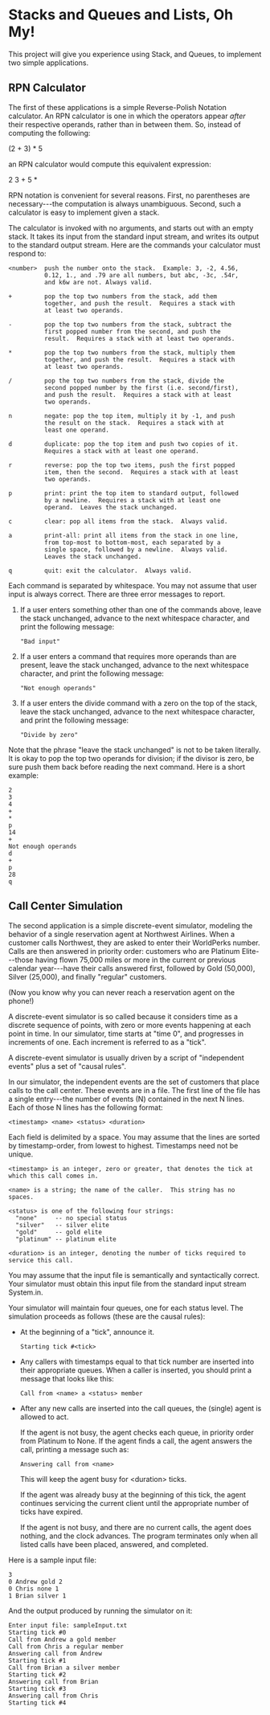 # Stacks and Queues and Lists, Oh My!

This project will give you experience using Stack, and Queues, to implement two simple applications.

## RPN Calculator

The first of these applications is a simple Reverse-Polish Notation calculator.  An RPN calculator is one in which the operators appear *after* their respective operands, rather than in between them.  So, instead of computing the following:

  (2 + 3) * 5

an RPN calculator would compute this equivalent expression:

   2 3 + 5 *

RPN notation is convenient for several reasons.  First, no parentheses are necessary---the computation is always unambiguous.  Second, such a calculator is easy to implement given a stack.  

The calculator is invoked with no arguments, and starts out with an empty stack.  It takes its input from the standard input stream, and writes its output to the standard output stream.  Here are the commands your calculator must respond to:

    <number>  push the number onto the stack.  Example: 3, -2, 4.56,
              0.12, 1., and .79 are all numbers, but abc, -3c, .54r, 
              and k6w are not. Always valid.

    +         pop the top two numbers from the stack, add them
              together, and push the result.  Requires a stack with
              at least two operands.

    -         pop the top two numbers from the stack, subtract the
              first popped number from the second, and push the
              result.  Requires a stack with at least two operands.

    *         pop the top two numbers from the stack, multiply them
              together, and push the result.  Requires a stack with
              at least two operands.

    /         pop the top two numbers from the stack, divide the
              second popped number by the first (i.e. second/first), 
              and push the result.  Requires a stack with at least 
              two operands.

    n         negate: pop the top item, multiply it by -1, and push
              the result on the stack.  Requires a stack with at
              least one operand.

    d         duplicate: pop the top item and push two copies of it.
              Requires a stack with at least one operand.

    r         reverse: pop the top two items, push the first popped
              item, then the second.  Requires a stack with at least
              two operands.

    p         print: print the top item to standard output, followed
              by a newline.  Requires a stack with at least one
              operand.  Leaves the stack unchanged.

    c         clear: pop all items from the stack.  Always valid.

    a         print-all: print all items from the stack in one line,
              from top-most to bottom-most, each separated by a
              single space, followed by a newline.  Always valid.
              Leaves the stack unchanged.

    q         quit: exit the calculator.  Always valid.


Each command is separated by whitespace. You may not assume that user input is always correct.  There are three error messages to report.

   1) If a user enters something other than one of the commands above,
      leave the stack unchanged, advance to the next whitespace
      character, and print the following message:

	      "Bad input"

   2) If a user enters a command that requires more operands than are
      present, leave the stack unchanged, advance to the next
      whitespace character, and print the following message:

	      "Not enough operands"

   3) If a user enters the divide command with a zero on the top of
      the stack, leave the stack unchanged, advance to the next
      whitespace character, and print the following message:

	      "Divide by zero"

Note that the phrase "leave the stack unchanged" is not to be taken literally.  It is okay to pop the top two operands for division; if
the divisor is zero, be sure push them back before reading the next command. Here is a short example:

    2
    3
    4
    +
    *
    p
    14
    +
    Not enough operands
    d
    +
    p
    28
    q

## Call Center Simulation

The second application is a simple discrete-event simulator, modeling the behavior of a single reservation agent at Northwest Airlines. When a customer calls Northwest, they are asked to enter their WorldPerks number.  Calls are then answered in priority order: customers who are Platinum Elite---those having flown 75,000 miles or more in the current or previous calendar year---have their calls answered first, followed by Gold (50,000), Silver (25,000), and finally "regular" customers.

(Now you know why you can never reach a reservation agent on the phone!)

A discrete-event simulator is so called because it considers time as a discrete sequence of points, with zero or more events happening at each point in time.  In our simulator, time starts at "time 0", and progresses in increments of one.  Each increment is referred to as a "tick".

A discrete-event simulator is usually driven by a script of "independent events" plus a set of "causal rules".

In our simulator, the independent events are the set of customers that place calls to the call center.  These events are in a file.  The first line of the file has a single entry---the number of events (N) contained in the next N lines.  Each of those N lines has the following format:

    <timestamp> <name> <status> <duration>

Each field is delimited by a space.  You may assume that the lines are sorted by timestamp-order, from lowest to highest.  Timestamps need not be unique.

    <timestamp> is an integer, zero or greater, that denotes the tick at which this call comes in.

    <name> is a string; the name of the caller.  This string has no spaces.

    <status> is one of the following four strings:
      "none"     -- no special status
      "silver"   -- silver elite
      "gold"     -- gold elite
      "platinum" -- platinum elite

    <duration> is an integer, denoting the number of ticks required to service this call.

You may assume that the input file is semantically and syntactically correct. Your simulator must obtain this input file from the standard input stream System.in.

Your simulator will maintain four queues, one for each status level. The simulation proceeds as follows (these are the causal rules):


* At the beginning of a "tick", announce it.

      Starting tick #<tick>

* Any callers with timestamps equal to that tick number are inserted into their appropriate queues.  When a caller is inserted, you should print a message that looks like this:

      Call from <name> a <status> member

* After any new calls are inserted into the call queues, the (single) agent is allowed to act.  

  If the agent is not busy, the agent checks each queue, in priority order from Platinum to None.  If the agent finds a call, the agent answers the call, printing a message such as:

      Answering call from <name>

  This will keep the agent busy for \<duration> ticks.

  If the agent was already busy at the beginning of this tick, the agent continues servicing the current client until the appropriate number of ticks have expired.

  If the agent is not busy, and there are no current calls, the agent does nothing, and the clock advances.  The program terminates only when all listed calls have been placed, answered, and completed.

Here is a sample input file:

    3
    0 Andrew gold 2
    0 Chris none 1
    1 Brian silver 1

And the output produced by running the simulator on it:

    Enter input file: sampleInput.txt
    Starting tick #0
    Call from Andrew a gold member
    Call from Chris a regular member
    Answering call from Andrew
    Starting tick #1
    Call from Brian a silver member
    Starting tick #2
    Answering call from Brian
    Starting tick #3
    Answering call from Chris
    Starting tick #4
